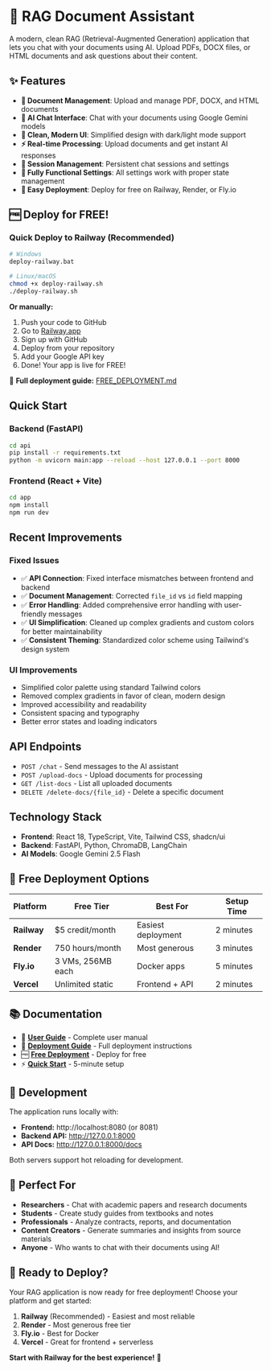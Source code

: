 # 🤖 RAG Document Assistant

A modern, clean RAG (Retrieval-Augmented Generation) application that lets you chat with your documents using AI. Upload PDFs, DOCX files, or HTML documents and ask questions about their content.

## ✨ Features

- **📄 Document Management**: Upload and manage PDF, DOCX, and HTML documents
- **💬 AI Chat Interface**: Chat with your documents using Google Gemini models
- **🎨 Clean, Modern UI**: Simplified design with dark/light mode support
- **⚡ Real-time Processing**: Upload documents and get instant AI responses
- **💾 Session Management**: Persistent chat sessions and settings
- **🔧 Fully Functional Settings**: All settings work with proper state management
- **🚀 Easy Deployment**: Deploy for free on Railway, Render, or Fly.io

## 🆓 **Deploy for FREE!**

### Quick Deploy to Railway (Recommended)
```bash
# Windows
deploy-railway.bat

# Linux/macOS  
chmod +x deploy-railway.sh
./deploy-railway.sh
```

**Or manually:**
1. Push your code to GitHub
2. Go to [Railway.app](https://railway.app)
3. Sign up with GitHub
4. Deploy from your repository
5. Add your Google API key
6. Done! Your app is live for FREE!

📖 **Full deployment guide:** [FREE_DEPLOYMENT.md](FREE_DEPLOYMENT.md)

## Quick Start

### Backend (FastAPI)
```bash
cd api
pip install -r requirements.txt
python -m uvicorn main:app --reload --host 127.0.0.1 --port 8000
```

### Frontend (React + Vite)
```bash
cd app
npm install
npm run dev
```

## Recent Improvements

### Fixed Issues
- ✅ **API Connection**: Fixed interface mismatches between frontend and backend
- ✅ **Document Management**: Corrected `file_id` vs `id` field mapping
- ✅ **Error Handling**: Added comprehensive error handling with user-friendly messages
- ✅ **UI Simplification**: Cleaned up complex gradients and custom colors for better maintainability
- ✅ **Consistent Theming**: Standardized color scheme using Tailwind's design system

### UI Improvements
- Simplified color palette using standard Tailwind colors
- Removed complex gradients in favor of clean, modern design
- Improved accessibility and readability
- Consistent spacing and typography
- Better error states and loading indicators

## API Endpoints

- `POST /chat` - Send messages to the AI assistant
- `POST /upload-docs` - Upload documents for processing
- `GET /list-docs` - List all uploaded documents
- `DELETE /delete-docs/{file_id}` - Delete a specific document

## Technology Stack

- **Frontend**: React 18, TypeScript, Vite, Tailwind CSS, shadcn/ui
- **Backend**: FastAPI, Python, ChromaDB, LangChain
- **AI Models**: Google Gemini 2.5 Flash

## 🚀 **Free Deployment Options**

| Platform | Free Tier | Best For | Setup Time |
|----------|-----------|----------|------------|
| **Railway** | $5 credit/month | Easiest deployment | 2 minutes |
| **Render** | 750 hours/month | Most generous | 3 minutes |
| **Fly.io** | 3 VMs, 256MB each | Docker apps | 5 minutes |
| **Vercel** | Unlimited static | Frontend + API | 2 minutes |

## 📚 **Documentation**

- 📖 **[User Guide](USER_GUIDE.md)** - Complete user manual
- 🚀 **[Deployment Guide](DEPLOYMENT.md)** - Full deployment instructions  
- 🆓 **[Free Deployment](FREE_DEPLOYMENT.md)** - Deploy for free
- ⚡ **[Quick Start](QUICK_START.md)** - 5-minute setup

## 🔧 **Development**

The application runs locally with:
- **Frontend:** http://localhost:8080 (or 8081)
- **Backend API:** http://127.0.0.1:8000
- **API Docs:** http://127.0.0.1:8000/docs

Both servers support hot reloading for development.

## 🎯 **Perfect For**

- **Researchers** - Chat with academic papers and research documents
- **Students** - Create study guides from textbooks and notes  
- **Professionals** - Analyze contracts, reports, and documentation
- **Content Creators** - Generate summaries and insights from source materials
- **Anyone** - Who wants to chat with their documents using AI!

## 🎉 **Ready to Deploy?**

Your RAG application is now ready for free deployment! Choose your platform and get started:

1. **Railway** (Recommended) - Easiest and most reliable
2. **Render** - Most generous free tier
3. **Fly.io** - Best for Docker
4. **Vercel** - Great for frontend + serverless

**Start with Railway for the best experience!** 🚀
